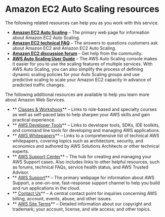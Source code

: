 # Amazon EC2 Auto Scaling resources<a name="as-resources"></a>

The following related resources can help you as you work with this service\.
+ **[Amazon EC2 Auto Scaling](https://aws.amazon.com/ec2/autoscaling/)** – The primary web page for information about Amazon EC2 Auto Scaling\.
+ **[Amazon EC2 technical FAQ](https://aws.amazon.com/ec2/faqs/)** – The answers to questions customers ask about Amazon EC2 and Amazon EC2 Auto Scaling\.
+ **[Amazon EC2 discussion forum](https://forums.aws.amazon.com/forum.jspa?forumID=30)** – Get help from the community\.
+ **[AWS Auto Scaling User Guide](https://docs.aws.amazon.com/autoscaling/plans/userguide/)** – The AWS Auto Scaling console makes it easier for you to use the scaling features of multiple services\. With AWS Auto Scaling, you can also simplify the process of defining dynamic scaling policies for your Auto Scaling groups and use predictive scaling to scale your Amazon EC2 capacity in advance of predicted traffic changes\. 

The following additional resources are available to help you learn more about Amazon Web Services\.
+ ** [Classes & Workshops](https://aws.amazon.com/training/course-descriptions/)** – Links to role\-based and specialty courses as well as self\-paced labs to help sharpen your AWS skills and gain practical experience\.
+ ** [AWS Developer Tools](https://aws.amazon.com/tools/)** – Links to developer tools, SDKs, IDE toolkits, and command line tools for developing and managing AWS applications\.
+ ** [AWS Whitepapers](https://aws.amazon.com/whitepapers/)** – Links to a comprehensive list of technical AWS whitepapers, covering topics such as architecture, security, and economics and authored by AWS Solutions Architects or other technical experts\.
+ ** [AWS Support Center](https://console.aws.amazon.com/support/home#/)** – The hub for creating and managing your AWS Support cases\. Also includes links to other helpful resources, such as forums, technical FAQs, service health status, and AWS Trusted Advisor\.
+ ** [AWS Support](https://aws.amazon.com/premiumsupport/)** – The primary webpage for information about AWS Support, a one\-on\-one, fast\-response support channel to help you build and run applications in the cloud\.
+ ** [Contact Us](https://aws.amazon.com/contact-us/)** – A central contact point for inquiries concerning AWS billing, account, events, abuse, and other issues\. 
+ ** [AWS Site Terms](https://aws.amazon.com/terms/)** – Detailed information about our copyright and trademark; your account, license, and site access; and other topics\.